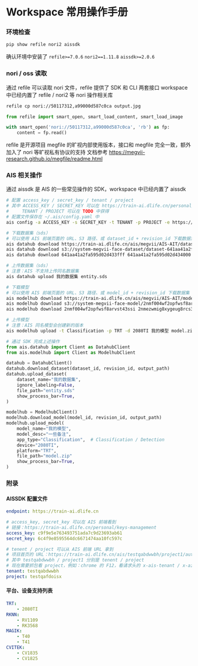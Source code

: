 Workspace 常用操作手册
===

### 环境检查

```bash
pip show refile nori2 aissdk
```

确认环境中安装了 `refile>=7.0.6` `nori2==1.11.8` `aissdk>=2.0.6`

### nori / oss 读取

通过 refile 可以读取 nori 文件，refile 提供了 SDK 和 CLI 两套接口
workspace 中已经内置了 refile / nori2 等 nori 操作相关库

```bash
refile cp nori://50117312,a99000d587c0ca output.jpg
```

```python
from refile import smart_open, smart_load_content, smart_load_image

with smart_open('nori://50117312,a99000d587c0ca', 'rb') as fp:
    content = fp.read()
```

refile 是开源项目 megfile 的旷视内部使用版本，接口和 megfile 完全一致，额外加入了 nori 等旷视私有协议的支持
文档参考 https://megvii-research.github.io/megfile/readme.html

### AIS 相关操作

通过 aissdk 是 AIS 的一些常见操作的 SDK，workspace 中已经内置了 aissdk

```bash
# 配置 access_key / secret_key / tenant / project
# 其中 ACCESS_KEY / SECRET_KEY 可以在 https://train-ai.dlife.cn/personal/keys-management 中获得
#     TENANT / PROJECT 可以在 TODO 中获得
# 配置文件保存在 ~/.ais/config.yaml 中
ais config -a ACCESS_KEY -s SECRET_KEY -t TENANT -p PROJECT -e https://train-ai.dlife.cn

# 下载数据集（sds）
# 可以使用 AIS 前端页面的 URL、S3 路径、或 dataset_id + revision_id 下载数据集
ais datahub download https://train-ai.dlife.cn/ais/megvii/AIS-AIT/dataset/Project/641aa41a2fa595d02d433fff/641aa41a2fa595d02d434000
ais datahub download s3://system-megvii-face-dataset/dataset-641aa41a2fa595d02d433fff/revision-641aa41a2fa595d02d434000/entity.sds
ais datahub download 641aa41a2fa595d02d433fff 641aa41a2fa595d02d434000

# 上传数据集（sds）
# 注意：AIS 不支持上传同名数据集
ais datahub upload 我的数据集 entity.sds

# 下载模型
# 可以使用 AIS 前端页面的 URL、S3 路径、或 model_id + revision_id 下载数据集
ais modelhub download https://train-ai.dlife.cn/ais/megvii/AIS-AIT/model/detail/2nmf004wf2opfwsf8arvst43ssi/version/2nmezwmig8xygeug8rcs3ky798z
ais modelhub download s3://system-megvii-face-model/2nmf004wf2opfwsf8arvst43ssi/2nmezwmig8xygeug8rcs3ky798z/model.zip
ais modelhub download 2nmf004wf2opfwsf8arvst43ssi 2nmezwmig8xygeug8rcs3ky798z

# 上传模型
# 注意：AIS 同名模型会创建新的版本
ais modelhub upload -t Classification -p TRT -d 2080TI 我的模型 model.zip
```

```python
# 通过 SDK 完成上述操作
from ais.datahub import Client as DatahubClient
from ais.modelhub import Client as ModelhubClient

datahub = DatahubClient()
datahub.download_dataset(dataset_id, revision_id, output_path)
datahub.upload_dataset(
    dataset_name="我的数据集",
    ignore_labeling=False,
    file_path="entity.sds"
    show_process_bar=True,
)

modelhub = ModelhubClient()
modelhub.download_model(model_id, revision_id, output_path)
modelhub.upload_model(
    model_name="我的模型",
    model_desc="一些备注",
    app_type="Classification",  # Classification / Detection
    device="2080TI",
    platform="TRT",
    file_path="model.zip"
    show_process_bar=True,
)

```

### 附录

#### AISSDK 配置文件

```yaml
endpoint: https://train-ai.dlife.cn

# access_key, secret_key 可以在 AIS 前端看到
# 链接：https://train-ai.dlife.cn/personal/keys-management
access_key: c9f9e5e763493751ada7c9d23693ab61
secret_key: 6c4f9e8595564dc6671474aa10fc597c

# tenent / project 可以从 AIS 前端 URL 拿到
# 项目首页的 URL：https://train-ai.dlife.cn/ais/testqabdwwbh/project1/automaticLearning/
# 其中 testqabdwwbh / project1 分别是 tenent / project
# 现在需要抓包看 project，例如：chrome 的 F12，看请求头的 x-ais-tenant / x-ais-project
tenant: testqabdwwbh
project: testqafdoisx
```

#### 平台、设备支持列表

```yaml
TRT:
    - 2080TI
RKNN:
    - RV1109
    - RK3568
MAGIK:
    - T40
    - T41
CVITEK:
    - CV1835
    - CV1825
```
